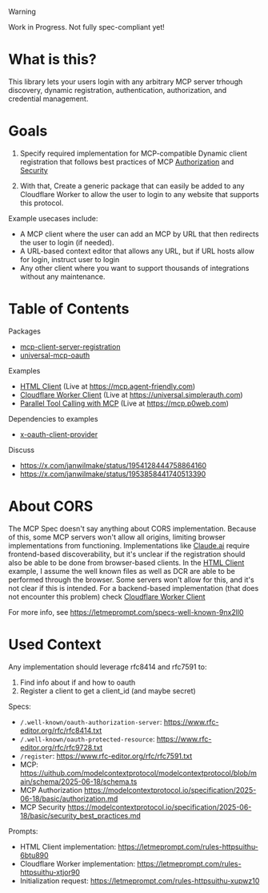> [!WARNING]
> Work in Progress. Not fully spec-compliant yet!

# What is this?

This library lets your users login with any arbitrary MCP server trhough discovery, dynamic registration, authentication, authorization, and credential management.

# Goals

1. Specify required implementation for MCP-compatible Dynamic client registration that follows best practices of MCP [Authorization](https://modelcontextprotocol.io/specification/2025-06-18/basic/authorization#dynamic-client-registration) and [Security](https://modelcontextprotocol.io/specification/2025-06-18/basic/security_best_practices)

2. With that, Create a generic package that can easily be added to any Cloudflare Worker to allow the user to login to any website that supports this protocol.

Example usecases include:

- A MCP client where the user can add an MCP by URL that then redirects the user to login (if needed).
- A URL-based context editor that allows any URL, but if URL hosts allow for login, instruct user to login
- Any other client where you want to support thousands of integrations without any maintenance.

# Table of Contents

Packages

- [mcp-client-server-registration](packages/mcp-client-server-registration/)
- [universal-mcp-oauth](packages/universal-mcp-oauth/)

Examples

- [HTML Client](examples/html-client/) (Live at https://mcp.agent-friendly.com)
- [Cloudflare Worker Client](examples/cloudflare-worker/) (Live at https://universal.simplerauth.com)
- [Parallel Tool Calling with MCP](examples/parallel-tool-calling/) (Live at https://mcp.p0web.com)

Dependencies to examples

- [x-oauth-client-provider](https://github.com/janwilmake/x-oauth-client-provider)

Discuss

- https://x.com/janwilmake/status/1954128444758864160
- https://x.com/janwilmake/status/1953858441740513390

# About CORS

The MCP Spec doesn't say anything about CORS implementation. Because of this, some MCP servers won't allow all origins, limiting browser implementations from functioning. Implementations like [Claude.ai](https://claude.ai) require frontend-based discoverability, but it's unclear if the registration should also be able to be done from browser-based clients. In the [HTML Client](examples/html-client/) example, I assume the well known files as well as DCR are able to be performed through the browser. Some servers won't allow for this, and it's not clear if this is intended. For a backend-based implementation (that does not encounter this problem) check [Cloudflare Worker Client](examples/cloudflare-worker/)

For more info, see https://letmeprompt.com/specs-well-known-9nx2ll0

# Used Context

Any implementation should leverage rfc8414 and rfc7591 to:

1. Find info about if and how to oauth
2. Register a client to get a client_id (and maybe secret)

Specs:

- `/.well-known/oauth-authorization-server`: https://www.rfc-editor.org/rfc/rfc8414.txt
- `/.well-known/oauth-protected-resource`: https://www.rfc-editor.org/rfc/rfc9728.txt
- `/register`: https://www.rfc-editor.org/rfc/rfc7591.txt
- MCP: https://uithub.com/modelcontextprotocol/modelcontextprotocol/blob/main/schema/2025-06-18/schema.ts
- MCP Authorization https://modelcontextprotocol.io/specification/2025-06-18/basic/authorization.md
- MCP Security https://modelcontextprotocol.io/specification/2025-06-18/basic/security_best_practices.md

Prompts:

- HTML Client implementation: https://letmeprompt.com/rules-httpsuithu-6btu890
- Cloudflare Worker implementation: https://letmeprompt.com/rules-httpsuithu-xtjor90
- Initialization request: https://letmeprompt.com/rules-httpsuithu-xupwz10
